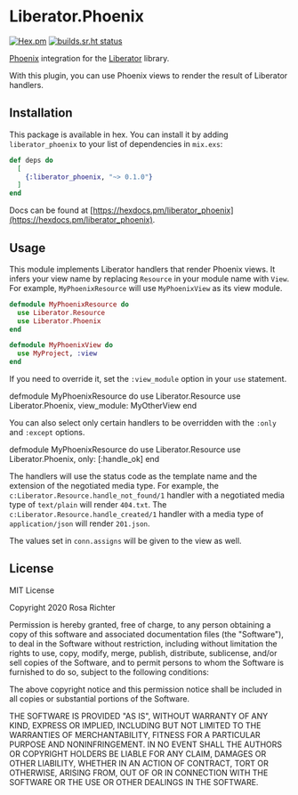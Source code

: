 # Liberator.Phoenix

[![Hex.pm](https://img.shields.io/hexpm/v/liberator_phoenix)](https://hex.pm/packages/liberator_phoenix/)
[![builds.sr.ht status](https://builds.sr.ht/~cosmicrose/liberator_phoenix.svg)](https://builds.sr.ht/~cosmicrose/liberator_phoenix?)

[Phoenix] integration for the [Liberator] library.

With this plugin, you can use Phoenix views to render the result of Liberator handlers.

[Phoenix]: https://github.com/phoenixframework/phoenix
[Liberator]: https://sr.ht/~cosmicrose/liberator

## Installation

This package is available in hex.
You can install it by adding `liberator_phoenix` to your list of dependencies in `mix.exs`:

```elixir
def deps do
  [
    {:liberator_phoenix, "~> 0.1.0"}
  ]
end
```

Docs can be found at [https://hexdocs.pm/liberator_phoenix](https://hexdocs.pm/liberator_phoenix).

## Usage

This module implements Liberator handlers that render Phoenix views.
It infers your view name by replacing `Resource` in your module name with `View`.
For example, `MyPhoenixResource` will use `MyPhoenixView` as its view module.

```elixir
defmodule MyPhoenixResource do
  use Liberator.Resource
  use Liberator.Phoenix
end

defmodule MyPhoenixView do
  use MyProject, :view
end
```

If you need to override it, set the `:view_module` option in your `use` statement.

defmodule MyPhoenixResource do
  use Liberator.Resource
  use Liberator.Phoenix, view_module: MyOtherView
end

You can also select only certain handlers to be overridden with the `:only` and `:except` options.

defmodule MyPhoenixResource do
  use Liberator.Resource
  use Liberator.Phoenix, only: [:handle_ok]
end

The handlers will use the status code as the template name and the extension of the negotiated media type.
For example, the `c:Liberator.Resource.handle_not_found/1` handler with a negotiated media type of `text/plain` will render `404.txt`.
The `c:Liberator.Resource.handle_created/1` handler with a media type of `application/json` will render `201.json`.

The values set in `conn.assigns` will be given to the view as well.

## License

MIT License

Copyright 2020 Rosa Richter

Permission is hereby granted, free of charge, to any person obtaining a copy of
this software and associated documentation files (the "Software"), to deal in
the Software without restriction, including without limitation the rights to
use, copy, modify, merge, publish, distribute, sublicense, and/or sell copies
of the Software, and to permit persons to whom the Software is furnished to do
so, subject to the following conditions:

The above copyright notice and this permission notice shall be included in all
copies or substantial portions of the Software.

THE SOFTWARE IS PROVIDED "AS IS", WITHOUT WARRANTY OF ANY KIND, EXPRESS OR
IMPLIED, INCLUDING BUT NOT LIMITED TO THE WARRANTIES OF MERCHANTABILITY,
FITNESS FOR A PARTICULAR PURPOSE AND NONINFRINGEMENT. IN NO EVENT SHALL THE
AUTHORS OR COPYRIGHT HOLDERS BE LIABLE FOR ANY CLAIM, DAMAGES OR OTHER
LIABILITY, WHETHER IN AN ACTION OF CONTRACT, TORT OR OTHERWISE, ARISING FROM,
OUT OF OR IN CONNECTION WITH THE SOFTWARE OR THE USE OR OTHER DEALINGS IN THE
SOFTWARE.
